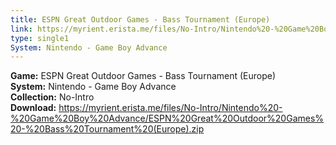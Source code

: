 ```yaml
---
title: ESPN Great Outdoor Games - Bass Tournament (Europe)
link: https://myrient.erista.me/files/No-Intro/Nintendo%20-%20Game%20Boy%20Advance/ESPN%20Great%20Outdoor%20Games%20-%20Bass%20Tournament%20(Europe).zip
type: single1
System: Nintendo - Game Boy Advance
---
```

<b>Game:</b> ESPN Great Outdoor Games - Bass Tournament (Europe)<br>
<b>System:</b> Nintendo - Game Boy Advance<br>
<b>Collection:</b> No-Intro<br>
<b>Download:</b> https://myrient.erista.me/files/No-Intro/Nintendo%20-%20Game%20Boy%20Advance/ESPN%20Great%20Outdoor%20Games%20-%20Bass%20Tournament%20(Europe).zip